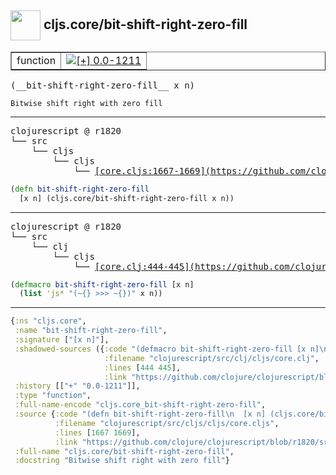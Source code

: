 ## <img width="48px" valign="middle" src="http://i.imgur.com/Hi20huC.png"> cljs.core/bit-shift-right-zero-fill

 <table border="1">
<tr>
<td>function</td>
<td><a href="https://github.com/cljsinfo/api-refs/tree/0.0-1211"><img valign="middle" alt="[+] 0.0-1211" src="https://img.shields.io/badge/+-0.0--1211-lightgrey.svg"></a> </td>
</tr>
</table>

 <samp>
(__bit-shift-right-zero-fill__ x n)<br>
</samp>

```
Bitwise shift right with zero fill
```

---

 <pre>
clojurescript @ r1820
└── src
    └── cljs
        └── cljs
            └── <ins>[core.cljs:1667-1669](https://github.com/clojure/clojurescript/blob/r1820/src/cljs/cljs/core.cljs#L1667-L1669)</ins>
</pre>

```clj
(defn bit-shift-right-zero-fill
  [x n] (cljs.core/bit-shift-right-zero-fill x n))
```


---

 <pre>
clojurescript @ r1820
└── src
    └── clj
        └── cljs
            └── <ins>[core.clj:444-445](https://github.com/clojure/clojurescript/blob/r1820/src/clj/cljs/core.clj#L444-L445)</ins>
</pre>

```clj
(defmacro bit-shift-right-zero-fill [x n]
  (list 'js* "(~{} >>> ~{})" x n))
```

---

```clj
{:ns "cljs.core",
 :name "bit-shift-right-zero-fill",
 :signature ["[x n]"],
 :shadowed-sources ({:code "(defmacro bit-shift-right-zero-fill [x n]\n  (list 'js* \"(~{} >>> ~{})\" x n))",
                     :filename "clojurescript/src/clj/cljs/core.clj",
                     :lines [444 445],
                     :link "https://github.com/clojure/clojurescript/blob/r1820/src/clj/cljs/core.clj#L444-L445"}),
 :history [["+" "0.0-1211"]],
 :type "function",
 :full-name-encode "cljs.core_bit-shift-right-zero-fill",
 :source {:code "(defn bit-shift-right-zero-fill\n  [x n] (cljs.core/bit-shift-right-zero-fill x n))",
          :filename "clojurescript/src/cljs/cljs/core.cljs",
          :lines [1667 1669],
          :link "https://github.com/clojure/clojurescript/blob/r1820/src/cljs/cljs/core.cljs#L1667-L1669"},
 :full-name "cljs.core/bit-shift-right-zero-fill",
 :docstring "Bitwise shift right with zero fill"}

```
